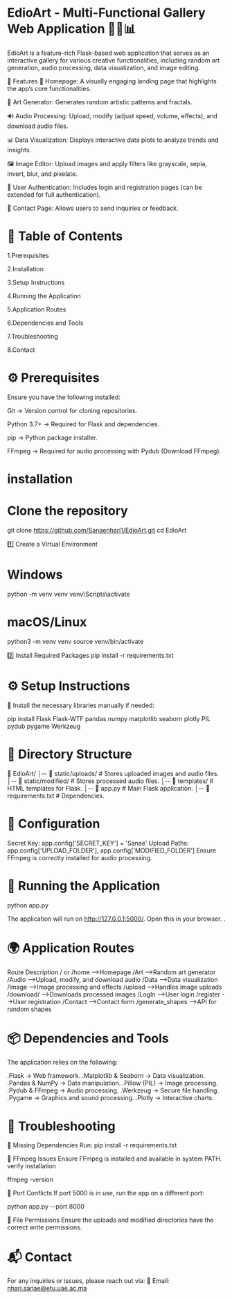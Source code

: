 # EdioArt - Multi-Functional Gallery Web Application 🎨🎵📊
EdioArt is a feature-rich Flask-based web application that serves as an interactive gallery for various creative functionalities, including random art generation, audio processing, data visualization, and image editing.

🚀 Features
🏡 Homepage: A visually engaging landing page that highlights the app’s core functionalities.


🎨 Art Generator: Generates random artistic patterns and fractals.


🔊 Audio Processing: Upload, modify (adjust speed, volume, effects), and download audio files.


📊 Data Visualization: Displays interactive data plots to analyze trends and insights.


🖼 Image Editor: Upload images and apply filters like grayscale, sepia, invert, blur, and pixelate.


🔐 User Authentication: Includes login and registration pages (can be extended for full authentication).


📩 Contact Page: Allows users to send inquiries or feedback.


# 📑 Table of Contents

1.Prerequisites

2.Installation

3.Setup Instructions

4.Running the Application

5.Application Routes

6.Dependencies and Tools

7.Troubleshooting

8.Contact

# ⚙️ Prerequisites

Ensure you have the following installed:

Git → Version control for cloning repositories.

Python 3.7+ → Required for Flask and dependencies.

pip → Python package installer.

FFmpeg → Required for audio processing with Pydub (Download FFmpeg).

# installation

# Clone the repository
git clone https://github.com/Sanaenhari1/EdioArt.git
cd EdioArt

1️⃣ Create a Virtual Environment
# Windows
python -m venv venv
venv\Scripts\activate

# macOS/Linux
python3 -m venv venv
source venv/bin/activate

2️⃣ Install Required Packages
pip install -r requirements.txt

# ⚙️ Setup Instructions

📌 Install the necessary libraries manually if needed:

pip install Flask Flask-WTF pandas numpy matplotlib seaborn plotly PIL pydub pygame Werkzeug
# 📂 Directory Structure
📂 EdioArt/
│-- 📂 static/uploads/       # Stores uploaded images and audio files.
│-- 📂 static/modified/      # Stores processed audio files.
│-- 📂 templates/            # HTML templates for Flask.
│-- 📄 app.py                # Main Flask application.
│-- 📄 requirements.txt       # Dependencies.


# 🔑 Configuration


Secret Key: app.config['SECRET_KEY'] = 'Sanae'
Upload Paths: app.config['UPLOAD_FOLDER'], app.config['MODIFIED_FOLDER']
Ensure FFmpeg is correctly installed for audio processing.
# 🚀 Running the Application
python app.py

The application will run on http://127.0.0.1:5000/. Open this in your browser.
.

# 🌍 Application Routes
Route	Description
/ or /home	-->Homepage
/Art	-->Random art generator
/Audio	-->Upload, modify, and download audio
/Data	-->Data visualization
/Image	-->Image processing and effects
/upload	-->Handles image uploads
/download/<filename>	-->Downloads processed images
/LogIn	-->User login
/register	-->User registration
/Contact	-->Contact form
/generate_shapes	-->API for random shapes

# 📦 Dependencies and Tools
The application relies on the following:

.Flask → Web framework.
.Matplotlib & Seaborn → Data visualization.
.Pandas & NumPy → Data manipulation.
.Pillow (PIL) → Image processing.
.Pydub & FFmpeg → Audio processing.
.Werkzeug → Secure file handling.
.Pygame → Graphics and sound processing.
.Plotly → Interactive charts.

# 🔧 Troubleshooting
🛑 Missing Dependencies
Run:
pip install -r requirements.txt

🛑 FFmpeg Issues
Ensure FFmpeg is installed and available in system PATH.
verify installation

ffmpeg -version


🛑 Port Conflicts
If port 5000 is in use, run the app on a different port:

python app.py --port 8000


🛑 File Permissions
Ensure the uploads and modified directories have the correct write permissions.
# 📬 Contact

For any inquiries or issues, please reach out via:
📧 Email: nhari.sanae@etu.uae.ac.ma
